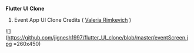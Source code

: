 **Flutter UI Clone**
1) Event App UI Clone  Credits ( [Valeria Rimkevich](https://dribbble.com/shots/9191571-Events-app?utm_source=Clipboard_Shot&utm_campaign=pilot_robot&utm_content=Events%20app&utm_medium=Social_Share) )

![](https://github.com/jignesh1997/flutter_UI_clone/blob/master/eventScreen.jpg =260x450)